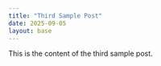 ```yaml
---
title: "Third Sample Post"
date: 2025-09-05
layout: base
---
```


This is the content of the third sample post.
